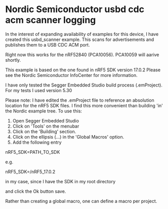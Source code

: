 # Nordic Semiconductor usbd cdc acm scanner logging

In the interest of expanding availability of examples for this device, I have 
created this usbd_scanner example.  This scans for advertisements and publishes them to a USB CDC ACM port.

Right now this works for the nRF52840 (PCA10056).  PCA10059 will aarive shortly.

This example is based on the one found in nRF5 SDK version 17.0.2
Please see the Nordic Semiconductor InfoCenter for more information.

I have only tested the Segger Embedded Studio build process (.emProject).
For my tests I used version 5.30

Please note: I have edited the .emProject file to reference an absolution location for the nRF5 SDK files.
I find this more convenient than building 'in' the Nordic example tree.
To use this:
1. Open Segger Embedded Studio
2. Click on 'Tools' on the menubar
3. Click on the 'Building' section.
4. Click on the ellipsis (...) in the 'Global Macros' option.
5. Add the following entry

  nRF5_SDK=PATH_TO_SDK

  e.g.

  nRF5_SDK=/nRF5_17.0.2

  in my case, since I have the SDK in my root directory

and click the Ok button save.

Rather than creating a global macro, one can define a macro per project.

